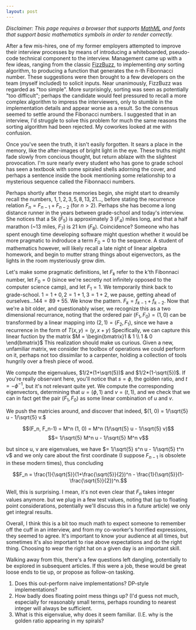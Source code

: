 ```yaml
---
layout: post
---
```


*Disclaimer: This page requires a browser that supports [MathML](https://developer.mozilla.org/en-US/docs/Web/MathML#browser_compatibility) and fonts that support basic mathematics symbols in order to render correctly.*

After a few mis-hires, one of my former employers attempted to improve their interview processes by means of introducing a whiteboarded, pseudo-code technical component to the interview. Management came up with a few ideas, ranging from the classic [FizzBuzz](https://en.wikipedia.org/wiki/Fizz_buzz), to implementing *any* sorting algorithm, to producing a function that generates the n-th Fibonnacci number. These suggestions were then brought to a few developers on the team (myself included) to solicit inputs. Near unanimously, FizzBuzz was regarded as "too simple". More surprisingly, sorting was seen as potentially "too difficult"; perhaps the candidate would feel pressured to recall a more complex algorithm to impress the interviewers, only to stumble in the implementation details and appear worse as a result. So the consensus seemed to settle around the Fibonacci numbers. I suggested that in an interview, I'd struggle to solve this problem for much the same reasons the sorting algorithm had been rejected. My coworkes looked at me with confusion. 

Once you've seen the truth, it isn't easily forgotten. It sears a place in the memory, like the after-images of bright light in the eye. These truths might fade slowly from concious thought, but return ablaze with the slightest provocation. I'm sure nearly every student who has gone to grade school has seen a textbook with some spiraled shells adorning the cover, and perhaps a sentence inside the book mentioning some relationship to a mysterious sequence called the Fibonnacci numbers. 

Perhaps shortly after these memories begin, she might start to dreamily recall the numbers, $1, 1, 2, 3, 5, 8, 13, 21 \ldots$, before stating the recurrence relation $F_n = F_{n-1} + F_{n-2}$ (for $n>2$). Perhaps she has become a long distance runner in the years between grade-school and today's interview. She notices that a 5k ($F_5$) is approximately 3 ($F_4$) miles long, and that a half marathon (~13 miles, $F_7$) is 21 km ($F_8$). Coincidence? Someone who has spent enough time developing software might question whether it would be more pragmatic to indroduce a term $F_0 = 0$ to the sequence. A student of mathematics however, will likely recall a late night of linear algebra homework, and begin to mutter strang things about eigenvectors, as the lights in the room mysteriously grow dim. 

Let's make some pragmatic definitions, let $F_k$ refer to the k'th Fibonnaci number, let $F_0 = 0$ (since we're secretly not infinitely opposed to the computer science camp), and let $F_1 = 1.$ We temporarily think back to grade-school. $1 = 1+ 0, 2 = 1+1, 3 = 1+2,$ we pause, getting ahead of ourselves...$144=89+55$. We know the pattern. $F_k = f_{k-1} + f_{k-2}$. Now that we're a bit older, and questionably wiser, we recognize this as a two dimensional recurrance, noting that the ordered pair $(F_1, F_0) = (1, 0)$ can be transformed by a linear mapping into $(2, 1) = (F_2, F_1)$, since we have a recurrence in the form of $T(x, y) = (y, x+y)$ Specifically, we can capture this linear fuction by the matrix $M = \begin{bmatrix}1 & 1 \\ 1 & 0 \end{bmatrix}$ This realization should make us curious. Given a new, unfamiliar matrix, we consider the toolbox of operations we could perform on it, perhaps not too dissimilar to a carpenter, holding a collection of tools hungrily over a fresh piece of wood. 

We compute the eigenvalues, $1/2*(1+\sqrt{5})$ and  $1/2*(1-\sqrt{5})$. If you're really observant here, you'll notice that $s = \phi$, the golden ratio, and $t = -\phi^{-1}$, but it's not relevant quite yet. We compute the corresponding eigenvectors, determining that $u = (\phi, 1)$ and $v = (t, 1)$, and we check that we can in fact get the pair $(F_1, F_0)$ as some linear combination of $u$ and $v.$ 

We push the matricies around, and discover that indeed, $(1, 0) = 1/\sqrt{5} u - 1/\sqrt{5} v.$

$$(F_n, F_n-1) = M^n (1, 0) = M^n (1/\sqrt{5} u - 1/\sqrt{5} v)$$
$$= 1/\sqrt{5} M^n u - 1/\sqrt{5} M^n v$$

but since u, v are eigenvalues, we have $= 1/\sqrt{5} s^n u - 1/\sqrt{5} t^n v$ and we only care about the first coordinate (I suppose $F_{n-1}$ is obsolete in these modern times), thus concluding 

$$F_n =  \frac{1}{\sqrt{5}}(1+\frac{\sqrt{5}}{2})^n  - \frac{1}{\sqrt{5}}(1-\frac{\sqrt{5}}{2})^n.$$

Well, this is surprising. I mean, it's not even clear that $F_n$ takes integer values anymore. but we plug in a few test values, noting that (up to floating point considerations, potentially we'll discuss this in a future article) we only get integral results. 

Overall, I think this is a bit too much math to expect someone to remember off the cuff in an interview, and from my co-worker's horrified expressions, they seemed to agree. It's important to know your audience at all times, but sometimes it's also important to rise above expectations and do the right thing. Choosing to wear the right hat on a given day is an important skill. 

Walking away from this, there's a few questions left dangling, potentially to be explored in subsequent articles. If this were a job, these would be great loose ends to tie up, or propose as follow-on tasking. 

 1. Does this out-perform naive implementations? DP-style implementations?
 2. How badly does floating point mess things up? (I'd guess not much, especially for reasonably small terms, perhaps rounding to nearest integer will always be sufficient. 
 3. What is this eigenvalue, why does it seem familiar. (I.E. why is the golden ratio appearing in my spirals? 
